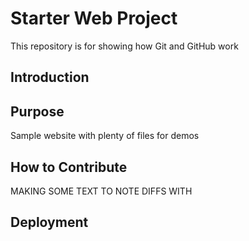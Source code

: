 # Starter Web Project

This repository is for showing how Git and GitHub work

## Introduction

## Purpose

Sample website with plenty of files for demos

## How to Contribute
MAKING SOME TEXT TO NOTE DIFFS WITH
## Deployment